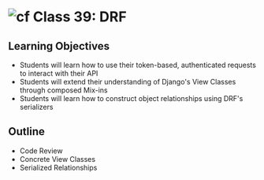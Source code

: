 # ![cf](http://i.imgur.com/7v5ASc8.png) Class 39: DRF

## Learning Objectives

- Students will learn how to use their token-based, authenticated requests to interact with their API
- Students will extend their understanding of Django's View Classes through composed Mix-ins
- Students will learn how to construct object relationships using DRF's serializers

## Outline
- Code Review
- Concrete View Classes 
- Serialized Relationships
<!-- [Hyperlinks]


<!-- links -->
<!-- [Hyperlinks]: To supporting materials -->
